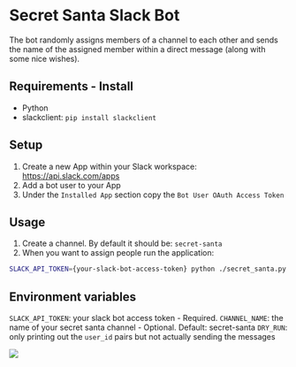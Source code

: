# Secret Santa Slack Bot
The bot randomly assigns members of a channel to each other and sends the name of the assigned member within a direct message (along with some nice wishes).

## Requirements - Install
- Python
- slackclient: `pip install slackclient`

## Setup
1. Create a new App within your Slack workspace: https://api.slack.com/apps
2. Add a bot user to your App
3. Under the `Installed App` section copy the `Bot User OAuth Access Token`

## Usage
1. Create a channel. By default it should be: `secret-santa`
2. When you want to assign people run the application:
```bash
SLACK_API_TOKEN={your-slack-bot-access-token} python ./secret_santa.py
```

## Environment variables
`SLACK_API_TOKEN`: your slack bot access token - Required.
`CHANNEL_NAME`: the name of your secret santa channel - Optional. Default: secret-santa
`DRY_RUN`: only printing out the `user_id` pairs but not actually sending the messages

![](https://gph.is/1UTyrBr)
